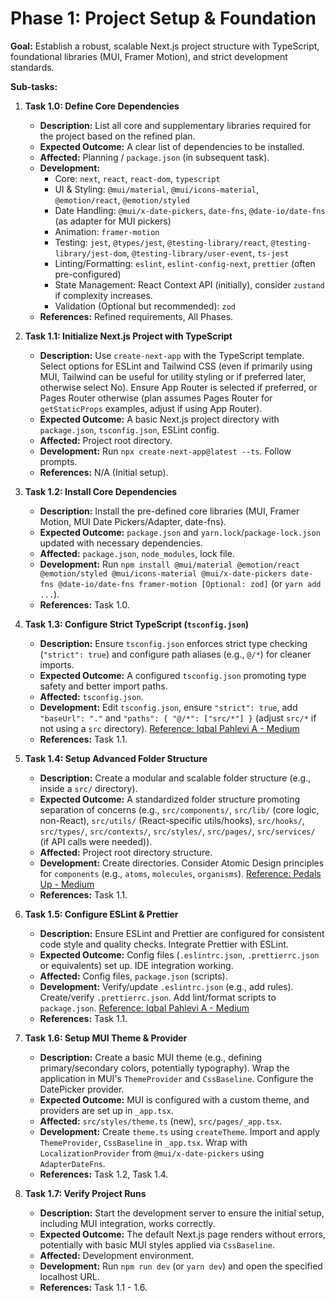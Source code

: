 # Phase 1: Project Setup & Foundation

**Goal:** Establish a robust, scalable Next.js project structure with TypeScript, foundational libraries (MUI, Framer Motion), and strict development standards.

**Sub-tasks:**

1.  **Task 1.0: Define Core Dependencies**

    - **Description:** List all core and supplementary libraries required for the project based on the refined plan.
    - **Expected Outcome:** A clear list of dependencies to be installed.
    - **Affected:** Planning / `package.json` (in subsequent task).
    - **Development:**
      - Core: `next`, `react`, `react-dom`, `typescript`
      - UI & Styling: `@mui/material`, `@mui/icons-material`, `@emotion/react`, `@emotion/styled`
      - Date Handling: `@mui/x-date-pickers`, `date-fns`, `@date-io/date-fns` (as adapter for MUI pickers)
      - Animation: `framer-motion`
      - Testing: `jest`, `@types/jest`, `@testing-library/react`, `@testing-library/jest-dom`, `@testing-library/user-event`, `ts-jest`
      - Linting/Formatting: `eslint`, `eslint-config-next`, `prettier` (often pre-configured)
      - State Management: React Context API (initially), consider `zustand` if complexity increases.
      - Validation (Optional but recommended): `zod`
    - **References:** Refined requirements, All Phases.

2.  **Task 1.1: Initialize Next.js Project with TypeScript**

    - **Description:** Use `create-next-app` with the TypeScript template. Select options for ESLint and Tailwind CSS (even if primarily using MUI, Tailwind can be useful for utility styling or if preferred later, otherwise select No). Ensure App Router is selected if preferred, or Pages Router otherwise (plan assumes Pages Router for `getStaticProps` examples, adjust if using App Router).
    - **Expected Outcome:** A basic Next.js project directory with `package.json`, `tsconfig.json`, ESLint config.
    - **Affected:** Project root directory.
    - **Development:** Run `npx create-next-app@latest --ts`. Follow prompts.
    - **References:** N/A (Initial setup).

3.  **Task 1.2: Install Core Dependencies**

    - **Description:** Install the pre-defined core libraries (MUI, Framer Motion, MUI Date Pickers/Adapter, date-fns).
    - **Expected Outcome:** `package.json` and `yarn.lock`/`package-lock.json` updated with necessary dependencies.
    - **Affected:** `package.json`, `node_modules`, lock file.
    - **Development:** Run `npm install @mui/material @emotion/react @emotion/styled @mui/icons-material @mui/x-date-pickers date-fns @date-io/date-fns framer-motion [Optional: zod]` (or `yarn add ...`).
    - **References:** Task 1.0.

4.  **Task 1.3: Configure Strict TypeScript (`tsconfig.json`)**

    - **Description:** Ensure `tsconfig.json` enforces strict type checking (`"strict": true`) and configure path aliases (e.g., `@/*`) for cleaner imports.
    - **Expected Outcome:** A configured `tsconfig.json` promoting type safety and better import paths.
    - **Affected:** `tsconfig.json`.
    - **Development:** Edit `tsconfig.json`, ensure `"strict": true`, add `"baseUrl": "."` and `"paths": { "@/*": ["src/*"] }` (adjust `src/*` if not using a `src` directory). [Reference: Iqbal Pahlevi A - Medium](https://iqbalpa.medium.com/mastering-next-js-best-practices-for-clean-scalable-and-type-safe-development-2ee5693e73a9)
    - **References:** Task 1.1.

5.  **Task 1.4: Setup Advanced Folder Structure**

    - **Description:** Create a modular and scalable folder structure (e.g., inside a `src/` directory).
    - **Expected Outcome:** A standardized folder structure promoting separation of concerns (e.g., `src/components/`, `src/lib/` (core logic, non-React), `src/utils/` (React-specific utils/hooks), `src/hooks/`, `src/types/`, `src/contexts/`, `src/styles/`, `src/pages/`, `src/services/` (if API calls were needed)).
    - **Affected:** Project root directory structure.
    - **Development:** Create directories. Consider Atomic Design principles for `components` (e.g., `atoms`, `molecules`, `organisms`). [Reference: Pedals Up - Medium](https://medium.com/@PedalsUp/mastering-next-js-best-practices-for-clean-scalable-and-type-safe-development-626257980e60)
    - **References:** Task 1.1.

6.  **Task 1.5: Configure ESLint & Prettier**

    - **Description:** Ensure ESLint and Prettier are configured for consistent code style and quality checks. Integrate Prettier with ESLint.
    - **Expected Outcome:** Config files (`.eslintrc.json`, `.prettierrc.json` or equivalents) set up. IDE integration working.
    - **Affected:** Config files, `package.json` (scripts).
    - **Development:** Verify/update `.eslintrc.json` (e.g., add rules). Create/verify `.prettierrc.json`. Add lint/format scripts to `package.json`. [Reference: Iqbal Pahlevi A - Medium](https://iqbalpa.medium.com/mastering-next-js-best-practices-for-clean-scalable-and-type-safe-development-2ee5693e73a9)
    - **References:** Task 1.1.

7.  **Task 1.6: Setup MUI Theme & Provider**

    - **Description:** Create a basic MUI theme (e.g., defining primary/secondary colors, potentially typography). Wrap the application in MUI's `ThemeProvider` and `CssBaseline`. Configure the DatePicker provider.
    - **Expected Outcome:** MUI is configured with a custom theme, and providers are set up in `_app.tsx`.
    - **Affected:** `src/styles/theme.ts` (new), `src/pages/_app.tsx`.
    - **Development:** Create `theme.ts` using `createTheme`. Import and apply `ThemeProvider`, `CssBaseline` in `_app.tsx`. Wrap with `LocalizationProvider` from `@mui/x-date-pickers` using `AdapterDateFns`.
    - **References:** Task 1.2, Task 1.4.

8.  **Task 1.7: Verify Project Runs**
    - **Description:** Start the development server to ensure the initial setup, including MUI integration, works correctly.
    - **Expected Outcome:** The default Next.js page renders without errors, potentially with basic MUI styles applied via `CssBaseline`.
    - **Affected:** Development environment.
    - **Development:** Run `npm run dev` (or `yarn dev`) and open the specified localhost URL.
    - **References:** Task 1.1 - 1.6.
